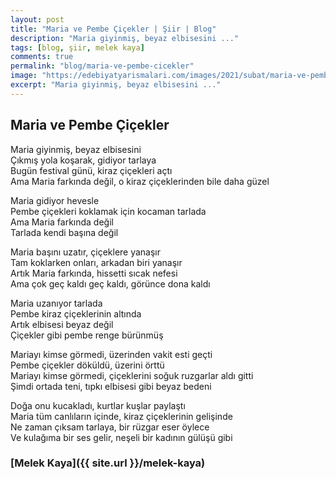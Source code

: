 ```yaml
---
layout: post
title: "Maria ve Pembe Çiçekler | Şiir | Blog"
description: "Maria giyinmiş, beyaz elbisesini ..."
tags: [blog, şiir, melek kaya]
comments: true
permalink: "blog/maria-ve-pembe-cicekler"
image: "https://edebiyatyarismalari.com/images/2021/subat/maria-ve-pembe-cicekler.jpeg"
excerpt: "Maria giyinmiş, beyaz elbisesini ..."
---
```


## Maria ve Pembe Çiçekler
Maria giyinmiş, beyaz elbisesini  
Çıkmış yola koşarak, gidiyor tarlaya  
Bugün festival günü, kiraz çiçekleri açtı  
Ama Maria farkında değil, o kiraz çiçeklerinden bile daha güzel  
  
Maria gidiyor hevesle  
Pembe çiçekleri koklamak için kocaman tarlada  
Ama Maria farkında değil  
Tarlada kendi başına değil  
  
Maria başını uzatır, çiçeklere yanaşır  
Tam koklarken onları, arkadan biri yanaşır  
Artık Maria farkında, hissetti sıcak nefesi  
Ama çok geç kaldı geç kaldı, görünce dona kaldı  
  
Maria uzanıyor tarlada  
Pembe kiraz çiçeklerinin altında  
Artık elbisesi beyaz değil  
Çiçekler gibi pembe renge bürünmüş  
  
Mariayı kimse görmedi, üzerinden vakit esti geçti  
Pembe çiçekler döküldü, üzerini örttü  
Mariayı kimse görmedi, çiçeklerini soğuk ruzgarlar aldı gitti  
Şimdi ortada teni, tıpkı elbisesi gibi beyaz bedeni  
  
Doğa onu kucakladı, kurtlar kuşlar paylaştı  
Maria tüm canlıların içinde, kiraz çiçeklerinin gelişinde  
Ne zaman çıksam tarlaya, bir rüzgar eser öylece  
Ve kulağıma bir ses gelir, neşeli bir kadının gülüşü gibi  

### [Melek Kaya]({{ site.url }}/melek-kaya)